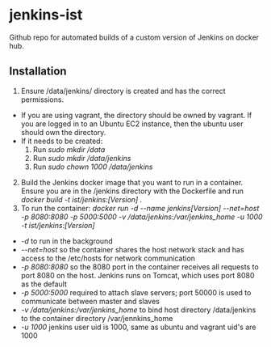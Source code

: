# jenkins-ist
Github repo for automated builds of a custom version of Jenkins on docker hub.

## Installation
1. Ensure /data/jenkins/ directory is created and has the correct permissions.
  - If you are using vagrant, the directory should be owned by vagrant. If you are logged in to an Ubuntu EC2 instance, then the ubuntu user should own the directory.
  - If it needs to be created:
    1. Run *sudo mkdir /data*
    2. Run *sudo mkdir /data/jenkins*
    3. Run *sudo chown 1000 /data/jenkins*
2. Build the Jenkins docker image that you want to run in a container. Ensure you are in the /jenkins directory with the Dockerfile and run *docker build -t ist/jenkins:[Version] .*
3. To run the container: *docker run -d --name jenkins[Version] --net=host -p 8080:8080 -p 5000:5000 -v /data/jenkins:/var/jenkins_home -u 1000 -t ist/jenkins:[Version]*
  - *-d* to run in the background
  - *--net=host* so the container shares the host network stack and has access to the /etc/hosts for network communication
  - *-p 8080:8080* so the 8080 port in the container receives all requests to port 8080 on the host. Jenkins runs on Tomcat, which uses port 8080 as the default
  - *-p 5000:5000* required to attach slave servers; port 50000 is used to communicate between master and slaves
  - *-v /data/jenkins:/var/jenkins_home* to bind host directory /data/jenkins to the container directory /var/jennkins_home
  - *-u 1000* jenkins user uid is 1000, same as ubuntu and vagrant uid's are 1000
